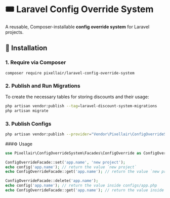 # 🎟️ Laravel Config Override System

A reusable, Composer-installable **config override system** for Laravel projects.

## 🚀 Installation

### 1. Require via Composer

```
composer require pixellair/laravel-config-override-system
```
### 2. Publish and Run Migrations
To create the necessary tables for storing discounts and their usage:

```bash
php artisan vendor:publish --tag=laravel-discount-system-migrations
php artisan migrate
```
### 3. Publish Configs

```bash
php artisan vendor:publish --provider="Vendor\Pixellair\ConfigOverrideSystem\ConfigOverrideServiceProvider" --tag=config
```

###⚙️ Usage
```php
use Pixellair\ConfigOverrideSystem\Facades\ConfigOverride as ConfigOverrideFacade;

ConfigOverrideFacade::set('app.name', 'new project');
echo config('app.name'); // return the value `new project`
echo ConfigOverrideFacade::get('app.name'); // return the value `new project` from database

ConfigOverrideFacade::delete('app.name');
echo config('app.name'); // return the value inside configs/app.php
echo ConfigOverrideFacade::get('app.name'); // return the value inside configs/app.php
```
